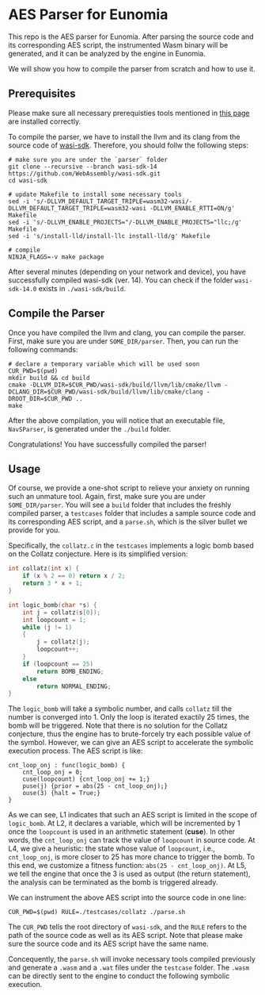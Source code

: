 # AES Parser for Eunomia

This repo is the AES parser for Eunomia. After parsing the source code and its corresponding AES script, the instrumented Wasm binary will be generated, and it can be analyzed by the engine in Eunomia.

We will show you how to compile the parser from scratch and how to use it.

## Prerequisites
Please make sure all necessary prerequisties tools mentioned in [this page](https://github.com/EunomiaISSTA/ISSTA23-Artifacts) are installed correctly.

To compile the parser, we have to install the llvm and its clang from the source code of [wasi-sdk](https://github.com/WebAssembly/wasi-sdk).
Therefore, you should follw the following steps:

```shell
# make sure you are under the `parser` folder
git clone --recursive --branch wasi-sdk-14 https://github.com/WebAssembly/wasi-sdk.git
cd wasi-sdk

# update Makefile to install some necessary tools
sed -i 's/-DLLVM_DEFAULT_TARGET_TRIPLE=wasm32-wasi/-DLLVM_DEFAULT_TARGET_TRIPLE=wasm32-wasi -DLLVM_ENABLE_RTTI=ON/g' Makefile
sed -i 's/-DLLVM_ENABLE_PROJECTS="/-DLLVM_ENABLE_PROJECTS="llc;/g' Makefile
sed -i 's/install-lld/install-llc install-lld/g' Makefile

# compile
NINJA_FLAGS=-v make package
```

After several minutes (depending on your network and device), you have successfully compiled wasi-sdk (ver. 14). You can check if the folder `wasi-sdk-14.0` exists in `./wasi-sdk/build`.

## Compile the Parser
Once you have compiled the llvm and clang, you can compile the parser.
First, make sure you are under `SOME_DIR/parser`.
Then, you can run the following commands:

```shell
# declare a temporary variable which will be used soon
CUR_PWD=$(pwd)
mkdir build && cd build
cmake -DLLVM_DIR=$CUR_PWD/wasi-sdk/build/llvm/lib/cmake/llvm -DCLANG_DIR=$CUR_PWD/wasi-sdk/build/llvm/lib/cmake/clang -DROOT_DIR=$CUR_PWD ..
make
```

After the above compilation, you will notice that an executable file, `NavSParser`, is generated under the `./build` folder.

Congratulations! You have successfully compiled the parser!

## Usage
Of course, we provide a one-shot script to relieve your anxiety on running such an unmature tool.
Again, first, make sure you are under `SOME_DIR/parser`.
You will see a `build` folder that includes the freshly compiled parser, a `testcases` folder that includes a sample source code and its corresponding AES script, and a `parse.sh`, which is the silver bullet we provide for you.

Specifically, the `collatz.c` in the `testcases` implements a logic bomb based on the Collatz conjecture.
Here is its simplified version:

```c
int collatz(int x) {
    if (x % 2 == 0) return x / 2;
    return 3 * x + 1;
}

int logic_bomb(char *s) {
    int j = collatz(s[0]);
    int loopcount = 1;
    while (j != 1)
    {
        j = collatz(j);
        loopcount++;
    }
    if (loopcount == 25)
        return BOMB_ENDING;
    else
        return NORMAL_ENDING;
}
```

The `logic_bomb` will take a symbolic number, and calls `collatz` till the number is converged into 1.
Only the loop is iterated exactily 25 times, the bomb will be triggered.
Note that there is no solution for the Collatz conjecture, thus the engine has to brute-forcely try each possible value of the symbol.
However, we can give an AES script to accelerate the symbolic execution process.
The AES script is like:

```
cnt_loop_onj : func(logic_bomb) {
    cnt_loop_onj = 0;
    cuse(loopcount) {cnt_loop_onj += 1;}
    puse(j) {prior = abs(25 - cnt_loop_onj);}
    ouse(3) {halt = True;}
}
```

As we can see, L1 indicates that such an AES script is limited in the scope of `logic_bomb`.
At L2, it declares a variable, which will be incremented by 1 once the `loopcount` is used in an arithmetic statement (**cuse**). In other words, the `cnt_loop_onj` can track the value of `loopcount` in source code.
At L4, we give a heuristic: the state whose value of `loopcount`, i.e., `cnt_loop_onj`, is more closer to 25 has more chance to trigger the bomb. To this end, we customize a fitness function: `abs(25 - cnt_loop_onj)`.
At L5, we tell the engine that once the 3 is used as output (the return statement), the analysis can be terminated as the bomb is triggered already.

We can instrument the above AES script into the source code in one line:
```shell
CUR_PWD=$(pwd) RULE=./testcases/collatz ./parse.sh
```
The `CUR_PWD` tells the root directory of `wasi-sdk`, and the `RULE` refers to the path of the source code as well as its AES script.
Note that please make sure the source code and its AES script have the same name.

Concequently, the `parse.sh` will invoke necessary tools compiled previously and generate a `.wasm` and a `.wat` files under the `testcase` folder.
The `.wasm` can be directly sent to the engine to conduct the following symbolic execution.
